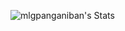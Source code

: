 ![mlgpanganiban's Stats](https://github-readme-stats.vercel.app/api?username=mlgpanganiban&theme=prussian&show_icons=true&hide_border=true&count_private=true)
